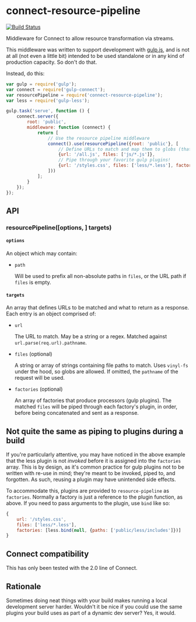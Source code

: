 connect-resource-pipeline
=========================

[![Build Status](https://travis-ci.org/wilsonjackson/connect-resource-pipeline.svg?branch=master)](https://travis-ci.org/wilsonjackson/connect-resource-pipeline)

Middleware for Connect to allow resource transformation via streams.

This middleware was written to support development with [gulp.js](http://gulpjs.com/), and is not at all (not even a
little bit) intended to be used standalone or in any kind of production capacity. So don't do that.

Instead, do this:

```js
var gulp = require('gulp');
var connect = require('gulp-connect');
var resourcePipeline = require('connect-resource-pipeline');
var less = require('gulp-less');

gulp.task('serve', function () {
	connect.server({
		root: 'public',
		middleware: function (connect) {
			return [
				// Use the resource pipeline middleware
				connect().use(resourcePipeline({root: 'public'}, [
					// Define URLs to match and map them to globs (that are automatically concatenated)
					{url: '/all.js', files: ['js/*.js']},
					// Pipe through your favorite gulp plugins!
					{url: '/styles.css', files: ['less/*.less'], factories: [less]}
				]))
			];
		}
	});
});
```

API
---

### resourcePipeline([options, ] targets)

#### `options`

An object which may contain:

- `path`

    Will be used to prefix all non-absolute paths in `files`, or the URL path if `files` is empty.

#### `targets`
 
An array that defines URLs to be matched and what to return as a response. Each entry is an object comprised of:

- `url`

    The URL to match. May be a string or a regex. Matched against `url.parse(req.url).pathname`.

- `files` (optional)

    A string or array of strings containing file paths to match. Uses `vinyl-fs` under the hood, so
    globs are allowed. If omitted, the `pathname` of the request will be used.

- `factories` (optional)

    An array of factories that produce processors (gulp plugins). The matched `files` will be
    piped through each factory's plugin, in order, before being concatenated and sent as a response.


Not quite the same as piping to plugins during a build
------------------------------------------------------

If you're particularly attentive, you may have noticed in the above example that the less plugin is not _invoked_ before
it is assigned into the `factories` array. This is by design, as it's common practice for gulp plugins not to be written
with re-use in mind; they're meant to be invoked, piped to, and forgotten. As such, reusing a plugin may have unintended
side effects.

To accommodate this, plugins are provided to `resource-pipeline` as `factories`. Normally a factory is just a reference
to the plugin function, as above. If you need to pass arguments to the plugin, use `bind` like so:

```js
{
	url: '/styles.css',
	files: ['less/*.less'],
	factories: [less.bind(null, {paths: ['public/less/includes']})]
}
```

Connect compatibility
---------------------

This has only been tested with the 2.0 line of Connect.

Rationale
---------

Sometimes doing neat things with your build makes running a local development server harder. Wouldn't it be nice if you
could use the same plugins your build uses as part of a dynamic dev server? Yes, it would.
